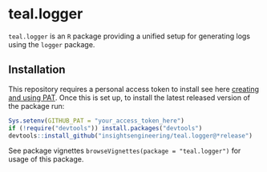 # teal.logger

`teal.logger` is an `R` package providing a unified setup for generating logs using the `logger` package.

## Installation

This repository requires a personal access token to install see here [creating and using PAT](https://docs.github.com/en/github/authenticating-to-github/keeping-your-account-and-data-secure/creating-a-personal-access-token). Once this is set up, to install the latest released version of the package run:

```r
Sys.setenv(GITHUB_PAT = "your_access_token_here")
if (!require("devtools")) install.packages("devtools")
devtools::install_github("insightsengineering/teal.logger@*release")
```

See package vignettes `browseVignettes(package = "teal.logger")` for usage of this package.
